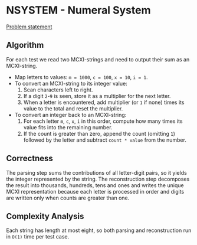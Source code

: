 # NSYSTEM - Numeral System

[Problem statement](https://www.spoj.com/problems/NSYSTEM/)

## Algorithm

For each test we read two MCXI-strings and need to output their sum as an MCXI-string.

* Map letters to values: `m = 1000`, `c = 100`, `x = 10`, `i = 1`.
* To convert an MCXI-string to its integer value:
  1. Scan characters left to right.
  2. If a digit `2`-`9` is seen, store it as a multiplier for the next letter.
  3. When a letter is encountered, add multiplier (or `1` if none) times its value to the total and reset the multiplier.
* To convert an integer back to an MCXI-string:
  1. For each letter `m`, `c`, `x`, `i` in this order, compute how many times its value fits into the remaining number.
  2. If the count is greater than zero, append the count (omitting `1`) followed by the letter and subtract `count * value` from the number.

## Correctness

The parsing step sums the contributions of all letter-digit pairs, so it yields the integer represented by the string.  The reconstruction step decomposes the result into thousands, hundreds, tens and ones and writes the unique MCXI representation because each letter is processed in order and digits are written only when counts are greater than one.

## Complexity Analysis

Each string has length at most eight, so both parsing and reconstruction run in `O(1)` time per test case.
